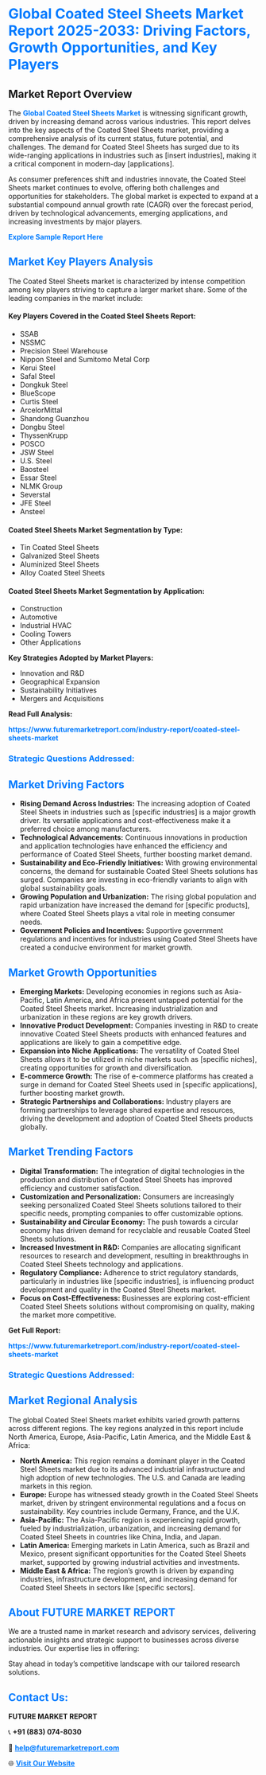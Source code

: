 <h1 style="color: #007BFF;">Global Coated Steel Sheets Market Report 2025-2033: Driving Factors, Growth Opportunities, and Key Players</h1>

<section id="overview">
<h2>Market Report Overview</h2>
<p>The <a href="https://www.futuremarketreport.com/industry-report/coated-steel-sheets-market" style="color: #007BFF; text-decoration: none;"><strong>Global Coated Steel Sheets Market</strong></a> is witnessing significant growth, driven by increasing demand across various industries. This report delves into the key aspects of the Coated Steel Sheets market, providing a comprehensive analysis of its current status, future potential, and challenges. The demand for Coated Steel Sheets has surged due to its wide-ranging applications in industries such as [insert industries], making it a critical component in modern-day [applications].</p>
<p>As consumer preferences shift and industries innovate, the Coated Steel Sheets market continues to evolve, offering both challenges and opportunities for stakeholders. The global market is expected to expand at a substantial compound annual growth rate (CAGR) over the forecast period, driven by technological advancements, emerging applications, and increasing investments by major players.</p>
</section>

<section id="overview">
<p><a href="https://www.futuremarketreport.com/request-sample/reportId=108276" style="color: #007BFF; text-decoration: none;"><strong>Explore Sample Report Here</strong></a></p>
</section>

<section id="key-players">
<h2 style="color: #007BFF;">Market Key Players Analysis</h2>
<p>The Coated Steel Sheets market is characterized by intense competition among key players striving to capture a larger market share. Some of the leading companies in the market include:</p>
<h4>Key Players Covered in the Coated Steel Sheets Report:</h4>
<ul><li>SSAB</li><li>NSSMC</li><li>Precision Steel Warehouse</li><li>Nippon Steel and Sumitomo Metal Corp</li><li>Kerui Steel</li><li>Safal Steel</li><li>Dongkuk Steel</li><li>BlueScope</li><li>Curtis Steel</li><li>ArcelorMittal</li><li>Shandong Guanzhou</li><li>Dongbu Steel</li><li>ThyssenKrupp</li><li>POSCO</li><li>JSW Steel</li><li>U.S. Steel</li><li>Baosteel</li><li>Essar Steel</li><li>NLMK Group</li><li>Severstal</li><li>JFE Steel</li><li>Ansteel</li></ul>
<h4>Coated Steel Sheets Market Segmentation by Type:</h4>
<ul><li>Tin Coated Steel Sheets</li><li>Galvanized Steel Sheets</li><li>Aluminized Steel Sheets</li><li>Alloy Coated Steel Sheets</li></ul>

<h4>Coated Steel Sheets Market Segmentation by Application:</h4>
<ul><li>Construction</li><li>Automotive</li><li>Industrial HVAC</li><li>Cooling Towers</li><li>Other Applications</li></ul>
<p><strong>Key Strategies Adopted by Market Players:</strong></p>
<ul>
<li>Innovation and R&D</li>
<li>Geographical Expansion</li>
<li>Sustainability Initiatives</li>
<li>Mergers and Acquisitions</li>
</ul>
</section>

<section>
<p><strong>Read Full Analysis: </strong></p><a href="https://www.futuremarketreport.com/industry-report/coated-steel-sheets-market" style="color: #007BFF; text-decoration: none;"><strong>https://www.futuremarketreport.com/industry-report/coated-steel-sheets-market</strong></a>
<h3 style="color: #007BFF;">Strategic Questions Addressed:</h3>
</section>

<section id="driving-factors">
<h2 style="color: #007BFF;">Market Driving Factors</h2>
<ul>
<li><strong>Rising Demand Across Industries:</strong> The increasing adoption of Coated Steel Sheets in industries such as [specific industries] is a major growth driver. Its versatile applications and cost-effectiveness make it a preferred choice among manufacturers.</li>
<li><strong>Technological Advancements:</strong> Continuous innovations in production and application technologies have enhanced the efficiency and performance of Coated Steel Sheets, further boosting market demand.</li>
<li><strong>Sustainability and Eco-Friendly Initiatives:</strong> With growing environmental concerns, the demand for sustainable Coated Steel Sheets solutions has surged. Companies are investing in eco-friendly variants to align with global sustainability goals.</li>
<li><strong>Growing Population and Urbanization:</strong> The rising global population and rapid urbanization have increased the demand for [specific products], where Coated Steel Sheets plays a vital role in meeting consumer needs.</li>
<li><strong>Government Policies and Incentives:</strong> Supportive government regulations and incentives for industries using Coated Steel Sheets have created a conducive environment for market growth.</li>
</ul>
</section>

<section id="growth-opportunities">
<h2 style="color: #007BFF;">Market Growth Opportunities</h2>
<ul>
<li><strong>Emerging Markets:</strong> Developing economies in regions such as Asia-Pacific, Latin America, and Africa present untapped potential for the Coated Steel Sheets market. Increasing industrialization and urbanization in these regions are key growth drivers.</li>
<li><strong>Innovative Product Development:</strong> Companies investing in R&D to create innovative Coated Steel Sheets products with enhanced features and applications are likely to gain a competitive edge.</li>
<li><strong>Expansion into Niche Applications:</strong> The versatility of Coated Steel Sheets allows it to be utilized in niche markets such as [specific niches], creating opportunities for growth and diversification.</li>
<li><strong>E-commerce Growth:</strong> The rise of e-commerce platforms has created a surge in demand for Coated Steel Sheets used in [specific applications], further boosting market growth.</li>
<li><strong>Strategic Partnerships and Collaborations:</strong> Industry players are forming partnerships to leverage shared expertise and resources, driving the development and adoption of Coated Steel Sheets products globally.</li>
</ul>
</section>

<section id="trending-factors">
<h2 style="color: #007BFF;">Market Trending Factors</h2>
<ul>
<li><strong>Digital Transformation:</strong> The integration of digital technologies in the production and distribution of Coated Steel Sheets has improved efficiency and customer satisfaction.</li>
<li><strong>Customization and Personalization:</strong> Consumers are increasingly seeking personalized Coated Steel Sheets solutions tailored to their specific needs, prompting companies to offer customizable options.</li>
<li><strong>Sustainability and Circular Economy:</strong> The push towards a circular economy has driven demand for recyclable and reusable Coated Steel Sheets solutions.</li>
<li><strong>Increased Investment in R&D:</strong> Companies are allocating significant resources to research and development, resulting in breakthroughs in Coated Steel Sheets technology and applications.</li>
<li><strong>Regulatory Compliance:</strong> Adherence to strict regulatory standards, particularly in industries like [specific industries], is influencing product development and quality in the Coated Steel Sheets market.</li>
<li><strong>Focus on Cost-Effectiveness:</strong> Businesses are exploring cost-efficient Coated Steel Sheets solutions without compromising on quality, making the market more competitive.</li>
</ul>
</section>

<section>
<p><strong>Get Full Report: </strong></p><a href="https://www.futuremarketreport.com/industry-report/coated-steel-sheets-market" style="color: #007BFF; text-decoration: none;"><strong>https://www.futuremarketreport.com/industry-report/coated-steel-sheets-market</strong></a>
<h3 style="color: #007BFF;">Strategic Questions Addressed:</h3>
</section>


<section id="regional-analysis">
<h2 style="color: #007BFF;">Market Regional Analysis</h2>
<p>The global Coated Steel Sheets market exhibits varied growth patterns across different regions. The key regions analyzed in this report include North America, Europe, Asia-Pacific, Latin America, and the Middle East & Africa:</p>
<ul>
<li><strong>North America:</strong> This region remains a dominant player in the Coated Steel Sheets market due to its advanced industrial infrastructure and high adoption of new technologies. The U.S. and Canada are leading markets in this region.</li>
<li><strong>Europe:</strong> Europe has witnessed steady growth in the Coated Steel Sheets market, driven by stringent environmental regulations and a focus on sustainability. Key countries include Germany, France, and the U.K.</li>
<li><strong>Asia-Pacific:</strong> The Asia-Pacific region is experiencing rapid growth, fueled by industrialization, urbanization, and increasing demand for Coated Steel Sheets in countries like China, India, and Japan.</li>
<li><strong>Latin America:</strong> Emerging markets in Latin America, such as Brazil and Mexico, present significant opportunities for the Coated Steel Sheets market, supported by growing industrial activities and investments.</li>
<li><strong>Middle East & Africa:</strong> The region’s growth is driven by expanding industries, infrastructure development, and increasing demand for Coated Steel Sheets in sectors like [specific sectors].</li>
</ul>
</section>

<footer>
<h2 style="color: #007BFF;">About FUTURE MARKET REPORT</h2>
<p>We are a trusted name in market research and advisory services, delivering actionable insights and strategic support to businesses across diverse industries. Our expertise lies in offering:</p>

<p>Stay ahead in today’s competitive landscape with our tailored research solutions.</p>

<h2 style="color: #007BFF;">Contact Us:</h2>
<p><strong>FUTURE MARKET REPORT</strong></p>
<p>📞 <strong>+91 (883) 074-8030</strong></p>
<p>📧 <strong><a href="mailto:help@futuremarketreport.com" style="color: #007BFF;">help@futuremarketreport.com</a></strong></p>
<p>🌐 <strong><a href="https://www.futuremarketreport.com/" style="color: #007BFF;">Visit Our Website</a></strong></p>
</footer>